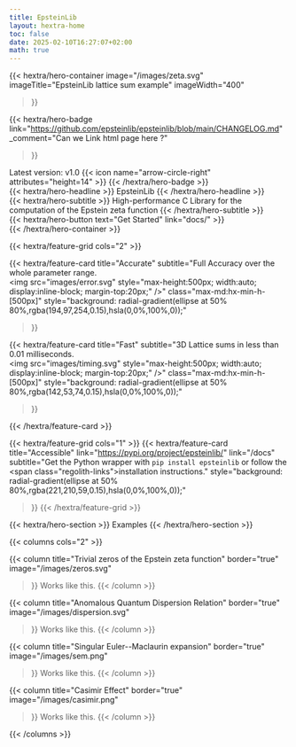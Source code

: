 ```yaml
---
title: EpsteinLib
layout: hextra-home
toc: false
date: 2025-02-10T16:27:07+02:00
math: true
---
```



<div class="hx-container hx-mx-auto hx-max-w-screen-xl">

{{< hextra/hero-container
  image="/images/zeta.svg"
  imageTitle="EpsteinLib lattice sum example"
  imageWidth="400"
>}}


{{< hextra/hero-badge
link="https://github.com/epsteinlib/epsteinlib/blob/main/CHANGELOG.md"
_comment="Can we Link html page here ?"
>}}
  <div class="hx-w-2 hx-h-2 hx-rounded-full hx-bg-primary-400"></div>
  <span>Latest version: v1.0</span>
  {{< icon name="arrow-circle-right" attributes="height=14" >}}
{{< /hextra/hero-badge >}}

<div class="hx-mt-6 hx-mb-6">
{{< hextra/hero-headline >}}
  EpsteinLib
{{< /hextra/hero-headline >}}
</div>

<div class="hx-mt-6 hx-mb-6">
{{< hextra/hero-subtitle >}}
High-performance C Library for the computation of the Epstein zeta function
{{< /hextra/hero-subtitle >}}
</div>

<div class="hx-mt-6 hx-mb-6">
{{< hextra/hero-button text="Get Started" link="docs/" >}}
</div>
{{< /hextra/hero-container >}}


<div class="hx-mt-6"></div>
<div class="hx-mt-6"></div>
<div class="hx-mt-6"></div>



{{< hextra/feature-grid cols="2" >}}






{{< hextra/feature-card
  title="Accurate"
  subtitle="Full Accuracy over the whole parameter range. <br> <img src=\"images/error.svg\" style=\"max-height:500px; width:auto; display:inline-block; margin-top:20px;\" />"
  class="max-md:hx-min-h-[500px]"
  style="background: radial-gradient(ellipse at 50% 80%,rgba(194,97,254,0.15),hsla(0,0%,100%,0));"
>}}


{{< hextra/feature-card
  title="Fast"
  subtitle="3D Lattice sums in less than $0.01$ milliseconds. <br> <img src=\"images/timing.svg\" style=\"max-height:500px; width:auto; display:inline-block; margin-top:20px;\" />"
  class="max-md:hx-min-h-[500px]"
style="background: radial-gradient(ellipse at 50% 80%,rgba(142,53,74,0.15),hsla(0,0%,100%,0));"
>}}




{{< /hextra/feature-card >}}

<div class="hx-mt-6"></div>

{{< hextra/feature-grid cols="1" >}}
  {{< hextra/feature-card
    title="Accessible"
    link="https://pypi.org/project/epsteinlib/"
    link="/docs"
    subtitle="Get the  Python wrapper with `pip install epsteinlib` or follow the <span class=\"regolith-links\">installation</span> instructions."
style="background: radial-gradient(ellipse at 50% 80%,rgba(221,210,59,0.15),hsla(0,0%,100%,0));"
  >}}
{{< /hextra/feature-grid >}}

<div class="hx-mt-6 hx-mb-6"></div>
<div class="hx-mt-6 hx-mb-6"></div>
{{< hextra/hero-section >}}
  Examples
{{< /hextra/hero-section >}}


{{< columns cols="2" >}}

  {{< column
      title="Trivial zeros of the Epstein zeta function"
      border="true"
      image="/images/zeros.svg"
  >}}
Works like this.
{{< /column >}}

  {{< column
      title="Anomalous Quantum Dispersion Relation"
      border="true"
      image="/images/dispersion.svg"
  >}}
Works like this.
{{< /column >}}

{{< column
    title="Singular Euler--Maclaurin expansion"
    border="true"
    image="/images/sem.png"
>}}
Works like this.
{{< /column >}}

{{< column
    title="Casimir Effect"
    border="true"
    image="/images/casimir.png"
>}}
Works like this.
{{< /column >}}


</div>


{{< /columns >}}
